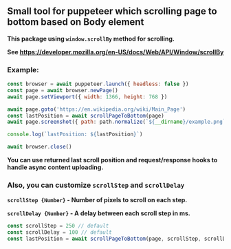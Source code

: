 ## Small tool for puppeteer which scrolling page to bottom based on Body element

**This package using `window.scrollBy` method for scrolling.**

**See https://developer.mozilla.org/en-US/docs/Web/API/Window/scrollBy**

### Example:

```js
const browser = await puppeteer.launch({ headless: false })
const page = await browser.newPage()
await page.setViewport({ width: 1366, height: 768 })

await page.goto('https://en.wikipedia.org/wiki/Main_Page')
const lastPosition = await scrollPageToBottom(page)
await page.screenshot({ path: path.normalize(`${__dirname}/example.png`) })

console.log(`lastPosition: ${lastPosition}`)

await browser.close()
```

**You can use returned last scroll position and request/response hooks to handle async content uploading.**

### Also, you can customize `scrollStep` and `scrollDelay`

**`scrollStep {Number}` - Number of pixels to scroll on each step.**

**`scrollDelay {Number}` - A delay between each scroll step in ms.**

```js
const scrollStep = 250 // default
const scrollDelay = 100 // default
const lastPosition = await scrollPageToBottom(page, scrollStep, scrollDelay)
```
